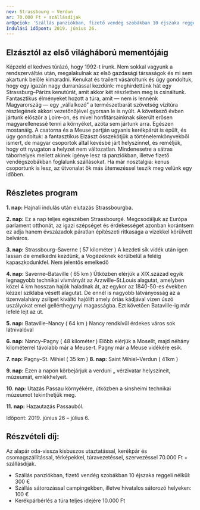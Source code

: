 ```yaml
---
nev: Strassbourg – Verdun
ar: 70.000 Ft + szállásdíjak
arOpciok: 'Szállás panziókban, fizető vendég szobákban 10 éjszaka reggeli nélkül: 300 € <br/> Szállás sátorozással campingekben, illetve hivatalos sátorozó helyeken: 100 €'
Indulási időpont: 2019. június 26.
---
```

## Elzásztól az első világháború mementójáig

Képzeld el kedves túrázó, hogy 1992-t írunk. Nem sokkal vagyunk a rendszerváltás után, megalakulnak az első gazdasági társaságok és mi sem akartunk belőle kimaradni. Kenukat és trailert vásároltunk és úgy gondoltuk, hogy egy igazán nagy durranással kezdünk: meghirdettünk hát egy Strassburg–Párizs kenutúrát, amit akkor két részletben meg is csináltunk. Fantasztikus élményeket hozott a túra, amit — nem is lennénk Magyarország — egy „vállalkozó” a természetbarát szövetség vízitúra részlegének akkori vezetőnőjével gyorsan le is nyúlt. A következő évben jártunk először a Loire-on, és mivel honfitársainknak sikerült erősen magyarellenessé tenni a környéket, azóta sem jártunk arra.
Egészen mostanáig. A csatorna és a Meuse partján ugyanis kerékpárút is épült, és úgy gondoltuk: a fantasztikus Elzászt összekötjük a történelemkönyvekből ismert, de magyar csoportok által kevésbé járt helyszínnel, és reméljük, hogy ott nyugaton a helyzet nem változatlan. Mindenesetre a sátras táborhelyek mellett akinek igénye lesz rá panziókban, illetve fizető vendégszobákban foglalunk szállásokat. Ha már nosztalgia: kenus csoportunk is lesz, az útvonalat ők más ütemezéssel teszik meg velünk egy időben.


## Részletes program

**1. nap:** Hajnali indulás után elutazás Strassbourgba.

**2. nap:** Ez a nap teljes egészében Strassbourgé. Megcsodáljuk az Európa parlament otthonát, az igazi szépséget és érdekességet azonban korántsem ez adja hanem évszázadok páratlan építészeti ritkasága a vizekkel körülvett belváros.

**3. nap:** Strassbourg–Saverne ( 57 kilométer ) A kezdeti sík vidék után igen lassan de emelkedni kezdünk, a Vogézeknek körülbelül a feléig kapaszkodunkfel. Nem jelentős emelkedő

**4. nap:** Saverne–Bataville ( 65 km ) Útközben elérjük a XIX.század egyik legnagyobb technikai vívmányát az Arzwille–St.Louis alagutat, amelyben közel 4 km hosszan hajók haladnak át, az egykor az 1840-50-es években kézzel sziklába vésett alagutat. De ennél is nagyobb látványosság az a tizenvalahány zsilipet kiváltó hajólift amely óriás kádjával vízen úszó uszályokat emel gellérthegynyi magasságba. Ezt követően Bataville-ig már lefelé lejt az út.

**5. nap:** Bataville–Nancy ( 64 km ) Nancy rendkívül érdekes város sok látnivalóval

**6. nap:** Nancy–Pagny ( 48 kilométer ) Előbb elérjük a Mosellt, majd néhány kilométerrel távolabb már a Meuse-t. Pagny már a Meuse vidékére esik.

**7. nap:** Pagny–St. Mihiel ( 35 km )
**8. nap:** Saint Mihiel–Verdun ( 41km )

**9. nap:** Ezen a napon körbejárjuk a verduni „ vérzivatar helyszíneit, múzeumát, emlékhelyeit.

**10. nap:** Utazás Passau környékére, útközben a sinsheimi technikai múzeumot tekinthetjük meg.

**11. nap:** Hazautazás Passauból.

Időpont: 2019. június 26 – július 6.


## Részvételi díj:

Az alapár oda-vissza kisbuszos utaztatással, kerékpár és csomagszállítással, térképekkel, túravezetéssel, szervezéssel 70.000 Ft + szállásdíjak.
* Szállás panziókban, fizető vendég szobákban 10 éjszaka reggeli nélkül: 300 €
* Szállás sátorozással campingekben, illetve hivatalos sátorozó helyeken: 100 €
* Kerékpárbérlés a túra teljes idejére 10.000 Ft

